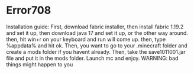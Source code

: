 # Error708

Installation guide:
First, download fabric installer, then install fabric 1.19.2 and set it up, then download java 17 and set it up, or the other way around.
then, hit win+r on your keyboard and run will come up. then, type %appdata% and hit ok. 
Then, you want to go to your .minecraft folder and create a mods folder if you havent already.
Then, take the save1011001.jar file and put it in the mods folder.
Launch mc and enjoy.
WARNING: bad things might happen to you
